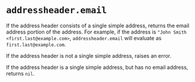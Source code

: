 # `addressheader.email`

If the address header consists of a single simple address, returns the email
address portion of the address. For example, if the address is `"John Smith
<first.last@example.com>`, `addressheader.email` will evaluate as
`first.last@example.com`.

If the address header is not a single simple address, raises an error.

If the address header is a single simple address, but has no email address,
returns `nil`.

